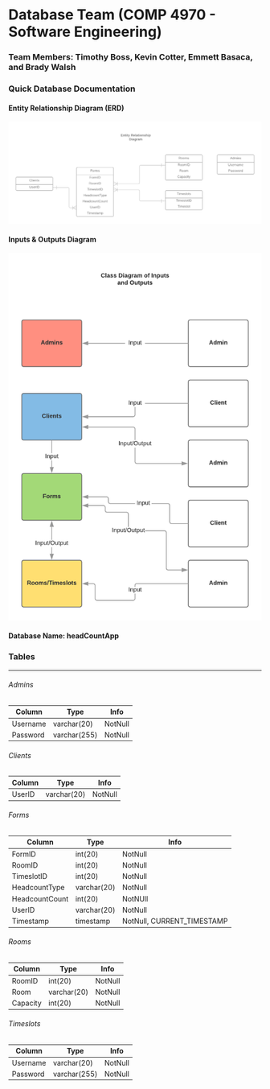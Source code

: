 # Database Team (COMP 4970 - Software Engineering)
### Team Members: Timothy Boss, Kevin Cotter, Emmett Basaca, and Brady Walsh

### Quick Database Documentation
#### Entity Relationship Diagram (ERD)
![Entity Relationship Diagram](./Entity%20Relationship%20Diagram%20(ERD).png)

#### Inputs & Outputs Diagram
![Entity Relationship Diagram](./Inputs%20and%20Outputs.png)

#### Database Name: headCountApp

### Tables
---
###### Admins
| Column   | Type         | Info    |
|----------|--------------|---------|
| Username | varchar(20)  | NotNull |
| Password | varchar(255) | NotNull |

###### Clients
| Column   | Type         | Info    |
|----------|--------------|---------|
| UserID   | varchar(20)  | NotNull |

###### Forms
| Column         | Type         | Info                       |
|----------------|--------------|----------------------------|
| FormID         | int(20)      | NotNull                    |
| RoomID         | int(20)      | NotNull                    |
| TimeslotID     | int(20)      | NotNull                    |
| HeadcountType  | varchar(20)  | NotNull                    |
| HeadcountCount | int(20)      | NotNUll                    |
| UserID         | varchar(20)  | NotNull                    |
| Timestamp      | timestamp    | NotNull, CURRENT_TIMESTAMP |

###### Rooms
| Column   | Type         | Info    |
|----------|--------------|---------|
| RoomID   | int(20)      | NotNull |
| Room     | varchar(20)  | NotNull |
| Capacity | int(20)      | NotNull |

###### Timeslots
| Column   | Type         | Info    |
|----------|--------------|---------|
| Username | varchar(20)  | NotNull |
| Password | varchar(255) | NotNull |